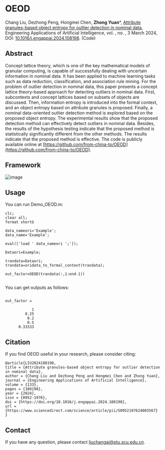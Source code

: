 # OEOD
Chang Liu, Dezhong Peng, Hongmei Chen, **Zhong Yuan***, [Attribute granules-based object entropy for outlier detection in nominal data](Paper/2024-OEOD.pdf), Engineering Applications of Artificial Intelligence, vol.  , no.  , 3 March 2024, DOI: [10.1016/j.engappai.2024.108198](https://doi.org/10.1016/j.engappai.2024.108198). (Code)


## Abstract
Concept lattice theory, which is one of the key mathematical models of granular computing, is capable of successfully dealing with uncertain information in nominal data. It has been applied to machine learning tasks such as data reduction, classification, and association rule mining. For the problem of outlier detection in nominal data, this paper presents a concept lattice theory-based approach for detecting outliers in nominal data. First, subcontexts and concept lattices based on subsets of objects are discussed. Then, information entropy is introduced into the formal context, and an object entropy based on attribute granules is proposed. Finally, a nominal data-oriented outlier detection method is explored based on the proposed object entropy. The experimental results show that the proposed detection method can effectively detect outliers in nominal data. Besides, the results of the hypothesis testing indicate that the proposed method is statistically significantly different from the other methods.
The results indicate that the proposed method is effective. The code is publicly available online at [https://github.com/from-china-to/OEOD](https://github.com/from-china-to/OEOD).

## Framework
![image](https://github.com/from-china-to/OEOD/blob/main/Paper/OEOD%20framework.png)

## Usage
You can run Demo_OEOD.m:
```
clc;
clear all;
format shortG

data_nameori='Example';
data_name='Example';

eval(['load ' data_nameori ';']);

Dataori=Example;

trandata=Dataori;
trandata=oridata_to_formal_context(trandata);

out_factor=OEOD(trandata(:,1:end-1))


```
You can get outputs as follows:
```

out_factor =

            1
         0.25
          0.2
          0.5
      0.33333
```

## Citation
If you find OEOD useful in your research, please consider citing:
```
@article{LIU2024108198,
title = {Attribute granules-based object entropy for outlier detection in nominal data},
author = {Chang Liu and Dezhong Peng and Hongmei Chen and Zhong Yuan},
journal = {Engineering Applications of Artificial Intelligence},
volume = {133},
pages = {108198},
year = {2024},
issn = {0952-1976},
doi = {https://doi.org/10.1016/j.engappai.2024.108198},
url = {https://www.sciencedirect.com/science/article/pii/S0952197624003567}
}
```
## Contact
If you have any question, please contact liuchangai@stu.scu.edu.cn.

